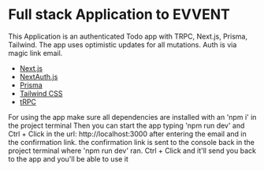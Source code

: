 # Full stack Application to EVVENT 
This Application is an authenticated Todo app with TRPC, Next.js, Prisma, Tailwind.
The app uses optimistic updates for all mutations.
Auth is via magic link email.

- [Next.js](https://nextjs.org)
- [NextAuth.js](https://next-auth.js.org)
- [Prisma](https://prisma.io)
- [Tailwind CSS](https://tailwindcss.com)
- [tRPC](https://trpc.io)

For using the app make sure all dependencies are installed with an 'npm i' in the project terminal
Then you can start the app typing 'npm run dev' and Ctrl + Click in the url: http://localhost:3000 
after entering the email and in the confirmation link. the confirmation link is sent to the console back in the project terminal
where 'npm run dev' ran. Ctrl + Click and it'll send you back to the app and you'll be able to use it
